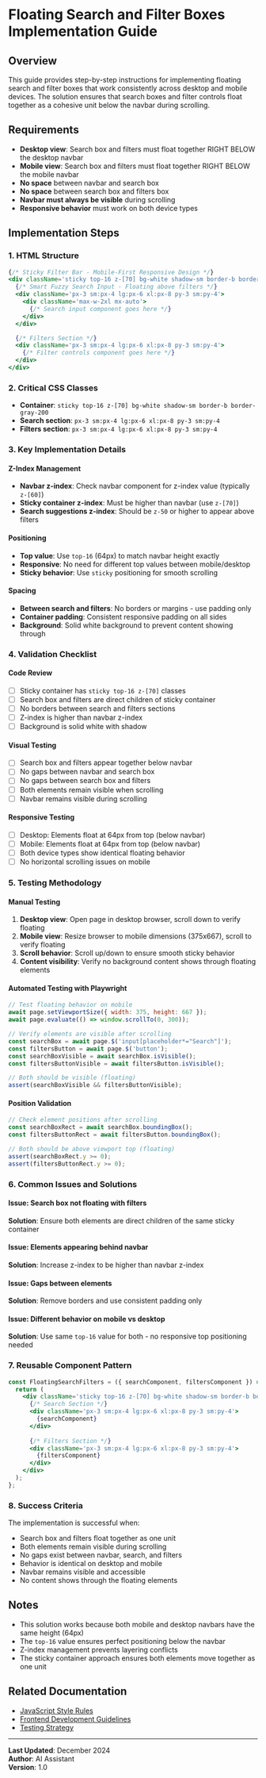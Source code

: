 # Floating Search and Filter Boxes Implementation Guide

## Overview
This guide provides step-by-step instructions for implementing floating search and filter boxes that work consistently across desktop and mobile devices. The solution ensures that search boxes and filter controls float together as a cohesive unit below the navbar during scrolling.

## Requirements
- **Desktop view**: Search box and filters must float together RIGHT BELOW the desktop navbar
- **Mobile view**: Search box and filters must float together RIGHT BELOW the mobile navbar  
- **No space** between navbar and search box
- **No space** between search box and filters box
- **Navbar must always be visible** during scrolling
- **Responsive behavior** must work on both device types

## Implementation Steps

### 1. HTML Structure
```jsx
{/* Sticky Filter Bar - Mobile-First Responsive Design */}
<div className='sticky top-16 z-[70] bg-white shadow-sm border-b border-gray-200'>
  {/* Smart Fuzzy Search Input - Floating above filters */}
  <div className='px-3 sm:px-4 lg:px-6 xl:px-8 py-3 sm:py-4'>
    <div className='max-w-2xl mx-auto'>
      {/* Search input component goes here */}
    </div>
  </div>

  {/* Filters Section */}
  <div className='px-3 sm:px-4 lg:px-6 xl:px-8 py-3 sm:py-4'>
    {/* Filter controls component goes here */}
  </div>
</div>
```

### 2. Critical CSS Classes
- **Container**: `sticky top-16 z-[70] bg-white shadow-sm border-b border-gray-200`
- **Search section**: `px-3 sm:px-4 lg:px-6 xl:px-8 py-3 sm:py-4`
- **Filters section**: `px-3 sm:px-4 lg:px-6 xl:px-8 py-3 sm:py-4`

### 3. Key Implementation Details

#### Z-Index Management
- **Navbar z-index**: Check navbar component for z-index value (typically `z-[60]`)
- **Sticky container z-index**: Must be higher than navbar (use `z-[70]`)
- **Search suggestions z-index**: Should be `z-50` or higher to appear above filters

#### Positioning
- **Top value**: Use `top-16` (64px) to match navbar height exactly
- **Responsive**: No need for different top values between mobile/desktop
- **Sticky behavior**: Use `sticky` positioning for smooth scrolling

#### Spacing
- **Between search and filters**: No borders or margins - use padding only
- **Container padding**: Consistent responsive padding on all sides
- **Background**: Solid white background to prevent content showing through

### 4. Validation Checklist

#### Code Review
- [ ] Sticky container has `sticky top-16 z-[70]` classes
- [ ] Search box and filters are direct children of sticky container
- [ ] No borders between search and filters sections
- [ ] Z-index is higher than navbar z-index
- [ ] Background is solid white with shadow

#### Visual Testing
- [ ] Search box and filters appear together below navbar
- [ ] No gaps between navbar and search box
- [ ] No gaps between search box and filters
- [ ] Both elements remain visible when scrolling
- [ ] Navbar remains visible during scrolling

#### Responsive Testing
- [ ] Desktop: Elements float at 64px from top (below navbar)
- [ ] Mobile: Elements float at 64px from top (below navbar)
- [ ] Both device types show identical floating behavior
- [ ] No horizontal scrolling issues on mobile

### 5. Testing Methodology

#### Manual Testing
1. **Desktop view**: Open page in desktop browser, scroll down to verify floating
2. **Mobile view**: Resize browser to mobile dimensions (375x667), scroll to verify floating
3. **Scroll behavior**: Scroll up/down to ensure smooth sticky behavior
4. **Content visibility**: Verify no background content shows through floating elements

#### Automated Testing with Playwright
```javascript
// Test floating behavior on mobile
await page.setViewportSize({ width: 375, height: 667 });
await page.evaluate(() => window.scrollTo(0, 300));

// Verify elements are visible after scrolling
const searchBox = await page.$('input[placeholder*="Search"]');
const filtersButton = await page.$('button');
const searchBoxVisible = await searchBox.isVisible();
const filtersButtonVisible = await filtersButton.isVisible();

// Both should be visible (floating)
assert(searchBoxVisible && filtersButtonVisible);
```

#### Position Validation
```javascript
// Check element positions after scrolling
const searchBoxRect = await searchBox.boundingBox();
const filtersButtonRect = await filtersButton.boundingBox();

// Both should be above viewport top (floating)
assert(searchBoxRect.y >= 0);
assert(filtersButtonRect.y >= 0);
```

### 6. Common Issues and Solutions

#### Issue: Search box not floating with filters
**Solution**: Ensure both elements are direct children of the same sticky container

#### Issue: Elements appearing behind navbar
**Solution**: Increase z-index to be higher than navbar z-index

#### Issue: Gaps between elements
**Solution**: Remove borders and use consistent padding only

#### Issue: Different behavior on mobile vs desktop
**Solution**: Use same `top-16` value for both - no responsive top positioning needed

### 7. Reusable Component Pattern

```jsx
const FloatingSearchFilters = ({ searchComponent, filtersComponent }) => {
  return (
    <div className='sticky top-16 z-[70] bg-white shadow-sm border-b border-gray-200'>
      {/* Search Section */}
      <div className='px-3 sm:px-4 lg:px-6 xl:px-8 py-3 sm:py-4'>
        {searchComponent}
      </div>
      
      {/* Filters Section */}
      <div className='px-3 sm:px-4 lg:px-6 xl:px-8 py-3 sm:py-4'>
        {filtersComponent}
      </div>
    </div>
  );
};
```

### 8. Success Criteria
The implementation is successful when:
- Search box and filters float together as one unit
- Both elements remain visible during scrolling
- No gaps exist between navbar, search, and filters
- Behavior is identical on desktop and mobile
- Navbar remains visible and accessible
- No content shows through the floating elements

## Notes
- This solution works because both mobile and desktop navbars have the same height (64px)
- The `top-16` value ensures perfect positioning below the navbar
- Z-index management prevents layering conflicts
- The sticky container approach ensures both elements move together as one unit

## Related Documentation
- [JavaScript Style Rules](./javascript-style-rules.md)
- [Frontend Development Guidelines](./frontend-development.md)
- [Testing Strategy](../TESTING_STRATEGY.md)

---

**Last Updated**: December 2024  
**Author**: AI Assistant  
**Version**: 1.0
